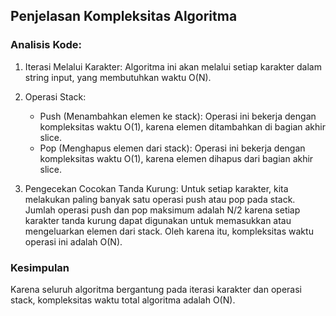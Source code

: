 ## Penjelasan Kompleksitas Algoritma

### Analisis Kode:

1. Iterasi Melalui Karakter: Algoritma ini akan melalui setiap karakter dalam string input, yang membutuhkan waktu O(N).

2. Operasi Stack:

    - Push (Menambahkan elemen ke stack): Operasi ini bekerja dengan kompleksitas waktu O(1), karena elemen ditambahkan di bagian akhir slice.
    - Pop (Menghapus elemen dari stack): Operasi ini bekerja dengan kompleksitas waktu O(1), karena elemen dihapus dari bagian akhir slice.

3. Pengecekan Cocokan Tanda Kurung: Untuk setiap karakter, kita melakukan paling banyak satu operasi push atau pop pada stack. Jumlah operasi push dan pop maksimum adalah N/2 karena setiap karakter tanda kurung dapat digunakan untuk memasukkan atau mengeluarkan elemen dari stack. Oleh karena itu, kompleksitas waktu operasi ini adalah O(N).

### Kesimpulan

Karena seluruh algoritma bergantung pada iterasi karakter dan operasi stack, kompleksitas waktu total algoritma adalah O(N).




